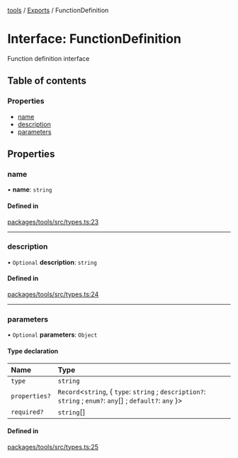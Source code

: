 <!-- 
 ⚠️  AUTO-GENERATED FILE - DO NOT EDIT MANUALLY
 This file is automatically generated by scripts/docs-generator.js
 To make changes, edit the source TypeScript files or update the generator script
-->

[tools](../../) / [Exports](../modules) / FunctionDefinition

# Interface: FunctionDefinition

Function definition interface

## Table of contents

### Properties

- [name](FunctionDefinition#name)
- [description](FunctionDefinition#description)
- [parameters](FunctionDefinition#parameters)

## Properties

### name

• **name**: `string`

#### Defined in

[packages/tools/src/types.ts:23](https://github.com/woojubb/robota/blob/311ad65650a7614cc67978c0c1650e33abba7a82/packages/tools/src/types.ts#L23)

___

### description

• `Optional` **description**: `string`

#### Defined in

[packages/tools/src/types.ts:24](https://github.com/woojubb/robota/blob/311ad65650a7614cc67978c0c1650e33abba7a82/packages/tools/src/types.ts#L24)

___

### parameters

• `Optional` **parameters**: `Object`

#### Type declaration

| Name | Type |
| :------ | :------ |
| `type` | `string` |
| `properties?` | `Record`\<`string`, \{ `type`: `string` ; `description?`: `string` ; `enum?`: `any`[] ; `default?`: `any`  }\> |
| `required?` | `string`[] |

#### Defined in

[packages/tools/src/types.ts:25](https://github.com/woojubb/robota/blob/311ad65650a7614cc67978c0c1650e33abba7a82/packages/tools/src/types.ts#L25)
